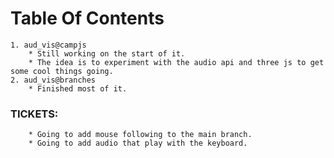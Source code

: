 # Table Of Contents

	1. aud_vis@campjs
		* Still working on the start of it. 
		* The idea is to experiment with the audio api and three js to get some cool things going. 
	2. aud_vis@branches 
		* Finished most of it. 
### TICKETS:
		* Going to add mouse following to the main branch.
		* Going to add audio that play with the keyboard.